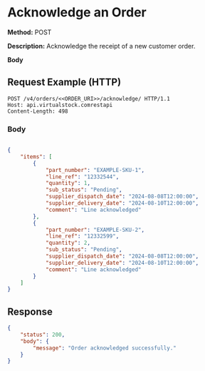# Acknowledge an Order
**Method:** POST

**Description:** Acknowledge the receipt of a new customer order.

**Body**

## Request Example (HTTP)
```http
POST /v4/orders/<<ORDER_URI>>/acknowledge/ HTTP/1.1
Host: api.virtualstock.comrestapi
Content-Length: 498
```

### Body
```json

{
    "items": [
        {
            "part_number": "EXAMPLE-SKU-1",
            "line_ref": "12332544",
            "quantity": 1,
            "sub_status": "Pending",
            "supplier_dispatch_date": "2024-08-08T12:00:00",
            "supplier_delivery_date": "2024-08-10T12:00:00",
            "comment": "Line acknowledged"
        },
        {
            "part_number": "EXAMPLE-SKU-2",
            "line_ref": "12332599",
            "quantity": 2,
            "sub_status": "Pending",
            "supplier_dispatch_date": "2024-08-08T12:00:00",
            "supplier_delivery_date": "2024-08-10T12:00:00",
            "comment": "Line acknowledged"
        }
    ]
}

```

## Response
```json
{
    "status": 200,
    "body": {
        "message": "Order acknowledged successfully."
    }
}
```
